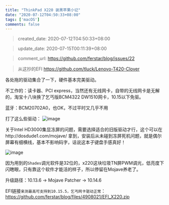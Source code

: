 ```yaml
---
title: "ThinkPad X220 装黑苹果小记"
date: "2020-07-12T04:50:33+08:00"
tags: ['macOS']
comments: false
---
```


> created_date: 2020-07-12T04:50:33+08:00

> update_date: 2020-07-15T00:11:39+08:00

> comment_url: https://github.com/ferstar/blog/issues/22

> 从这抄的EFI https://github.com/tluck/Lenovo-T420-Clover

各处拖的驱动集合了一下，硬件基本完美驱动。

不工作的：读卡器、PCI express，当然还有无线网卡，自带的无线网卡是无解的，淘宝十八块换了乞丐版BCM4322 DW1510网卡，10.15以下免驱。

蓝牙：BCM20702A0，也OK，不过平时又几乎不用

打了这么些驱动：
![image](https://user-images.githubusercontent.com/2854276/87239101-b8298780-c43d-11ea-96d4-3f110eaa131f.png)

关于Intel HD3000集显冻屏的问题，需要选择适合的旧版驱动才行，这个可以在http://dosdude1.com/mojave/ 拿到，安装后从未碰到冻屏死机问题，就是偶尔屏幕有细横线，基本不影响码字，话说这本子键盘手感真好！

![image](https://user-images.githubusercontent.com/2854276/87239143-30904880-c43e-11ea-85f3-350dc2d398c1.png)

因为用到的`Shades`调光软件是32位的，x220这块垃圾TN屏PWM调光，低亮度下闪瞎眼，只有靠这个软件才能活的样子，所以停留在Mojave养老了。

升级路径：10.13.6 -> Mojave Patcher -> 10.14.6

EFI链接`亲测最高可支持到10.15.5，乞丐网卡驱动正常`：https://github.com/ferstar/blog/files/4908021/EFI_X220.zip